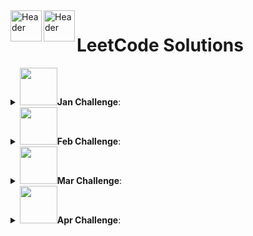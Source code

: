 <a href="https://github.com/ThisIsSakshi/Leetcode-Solutions-2023#gh-light-mode-only">
  <img align="left"  src="https://leetcode.com/_next/static/images/logo-ff2b712834cf26bf50a5de58ee27bcef.png" alt="Header" width="50" />
</a>
<a href="https://github.com/ThisIsSakshi/Leetcode-Solutions-2023#gh-dark-mode-only">
  <img align="left"  src="https://leetcode.com/_next/static/images/logo-dark-c96c407d175e36c81e236fcfdd682a0b.png" alt="Header" width="50" />
</a>
<h1>LeetCode Solutions</h1>

<details close> 
	<summary><img src = "https://leetcode.com/static/images/badges/2023/gif/2023-01.gif" width="60"/><b>Jan Challenge</b>:</summary>

<img src = "https://leetcode.com/static/images/badges/2023/gif/2023-01.gif" width="15"/> [1: 520. Detect Capital.py](https://github.com/ThisIsSakshi/Leetcode-Solutions/blob/main/Jan%20Challenge/1%3A%20520.%20Detect%20Capital.py) 


<img src = "https://leetcode.com/static/images/badges/2023/gif/2023-01.gif" width="15"/> [2: 290. Word Pattern.py](https://github.com/ThisIsSakshi/Leetcode-Solutions/blob/main/Jan%20Challenge/2%3A%20290.%20Word%20Pattern.py) 


<img src = "https://leetcode.com/static/images/badges/2023/gif/2023-01.gif" width="15"/> [3: 944. Delete Columns to Make Sorted.py](https://github.com/ThisIsSakshi/Leetcode-Solutions/blob/main/Jan%20Challenge/3%3A%20944.%20Delete%20Columns%20to%20Make%20Sorted.py) 


<img src = "https://leetcode.com/static/images/badges/2023/gif/2023-01.gif" width="15"/> [4: 2244. Minimum Rounds to Complete All Tasks.py](https://github.com/ThisIsSakshi/Leetcode-Solutions/blob/main/Jan%20Challenge/4%3A%202244.%20Minimum%20Rounds%20to%20Complete%20All%20Tasks.py) 


<img src = "https://leetcode.com/static/images/badges/2023/gif/2023-01.gif" width="15"/> [5: 452. Minimum Number of Arrows to Burst Balloons.py](https://github.com/ThisIsSakshi/Leetcode-Solutions/blob/main/Jan%20Challenge/5%3A%20452.%20Minimum%20Number%20of%20Arrows%20to%20Burst%20Balloons.py) 


<img src = "https://leetcode.com/static/images/badges/2023/gif/2023-01.gif" width="15"/> [6: 1833. Maximum Ice Cream Bars.py](https://github.com/ThisIsSakshi/Leetcode-Solutions/blob/main/Jan%20Challenge/6%3A%201833.%20Maximum%20Ice%20Cream%20Bars.py) 


<img src = "https://leetcode.com/static/images/badges/2023/gif/2023-01.gif" width="15"/> [7: 134. Gas Station.py](https://github.com/ThisIsSakshi/Leetcode-Solutions/blob/main/Jan%20Challenge/7%3A%20134.%20Gas%20Station.py) 


<img src = "https://leetcode.com/static/images/badges/2023/gif/2023-01.gif" width="15"/> [8: 149. Max Points on a Line.py](https://github.com/ThisIsSakshi/Leetcode-Solutions/blob/main/Jan%20Challenge/8%3A%20149.%20Max%20Points%20on%20a%20Line.py) 


<img src = "https://leetcode.com/static/images/badges/2023/gif/2023-01.gif" width="15"/> [9: 144. Binary Tree Preorder Traversal.py](https://github.com/ThisIsSakshi/Leetcode-Solutions/blob/main/Jan%20Challenge/9%3A%20144.%20Binary%20Tree%20Preorder%20Traversal.py) 


<img src = "https://leetcode.com/static/images/badges/2023/gif/2023-01.gif" width="15"/> [10: 100. Same Tree.py](https://github.com/ThisIsSakshi/Leetcode-Solutions/blob/main/Jan%20Challenge/10%3A%20100.%20Same%20Tree.py) 


<img src = "https://leetcode.com/static/images/badges/2023/gif/2023-01.gif" width="15"/> [11: 1443. Minimum Time to Collect All Apples in a Tree.py](https://github.com/ThisIsSakshi/Leetcode-Solutions/blob/main/Jan%20Challenge/11%3A%201443.%20Minimum%20Time%20to%20Collect%20All%20Apples%20in%20a%20Tree.py) 


<img src = "https://leetcode.com/static/images/badges/2023/gif/2023-01.gif" width="15"/> [12: 1519. Number of Nodes in the Sub-Tree With the Same Label.py](https://github.com/ThisIsSakshi/Leetcode-Solutions/blob/main/Jan%20Challenge/12%3A%201519.%20Number%20of%20Nodes%20in%20the%20Sub-Tree%20With%20the%20Same%20Label.py) 


<img src = "https://leetcode.com/static/images/badges/2023/gif/2023-01.gif" width="15"/> [13: 2246. Longest Path With Different Adjacent Characters.py](https://github.com/ThisIsSakshi/Leetcode-Solutions/blob/main/Jan%20Challenge/13%3A%202246.%20Longest%20Path%20With%20Different%20Adjacent%20Characters.py) 


<img src = "https://leetcode.com/static/images/badges/2023/gif/2023-01.gif" width="15"/> [14: 1061. Lexicographically Smallest Equivalent String.py](https://github.com/ThisIsSakshi/Leetcode-Solutions/blob/main/Jan%20Challenge/14%3A%201061.%20Lexicographically%20Smallest%20Equivalent%20String.py) 


<img src = "https://leetcode.com/static/images/badges/2023/gif/2023-01.gif" width="15"/> [15: 2421. Number of Good Paths.py](https://github.com/ThisIsSakshi/Leetcode-Solutions/blob/main/Jan%20Challenge/15%3A%202421.%20Number%20of%20Good%20Paths.py) 


<img src = "https://leetcode.com/static/images/badges/2023/gif/2023-01.gif" width="15"/> [16: 57. Insert Interval.py](https://github.com/ThisIsSakshi/Leetcode-Solutions/blob/main/Jan%20Challenge/16%3A%2057.%20Insert%20Interval.py) 


<img src = "https://leetcode.com/static/images/badges/2023/gif/2023-01.gif" width="15"/> [17: 926. Flip String to Monotone Increasing.py](https://github.com/ThisIsSakshi/Leetcode-Solutions/blob/main/Jan%20Challenge/17%3A%20926.%20Flip%20String%20to%20Monotone%20Increasing.py) 


<img src = "https://leetcode.com/static/images/badges/2023/gif/2023-01.gif" width="15"/> [18: 918. Maximum Sum Circular Subarray.py](https://github.com/ThisIsSakshi/Leetcode-Solutions/blob/main/Jan%20Challenge/18%3A%20918.%20Maximum%20Sum%20Circular%20Subarray.py) 


<img src = "https://leetcode.com/static/images/badges/2023/gif/2023-01.gif" width="15"/> [19: 491. Non-decreasing Subsequences.py](https://github.com/ThisIsSakshi/Leetcode-Solutions/blob/main/Jan%20Challenge/19%3A%20491.%20Non-decreasing%20Subsequences.py) 


<img src = "https://leetcode.com/static/images/badges/2023/gif/2023-01.gif" width="15"/> [20: 974. Subarray Sums Divisible by K.py](https://github.com/ThisIsSakshi/Leetcode-Solutions/blob/main/Jan%20Challenge/20%3A%20974.%20Subarray%20Sums%20Divisible%20by%20K.py) 


<img src = "https://leetcode.com/static/images/badges/2023/gif/2023-01.gif" width="15"/> [21: 93. Restore IP Addresses.py](https://github.com/ThisIsSakshi/Leetcode-Solutions/blob/main/Jan%20Challenge/21%3A%2093.%20Restore%20IP%20Addresses.py) 


<img src = "https://leetcode.com/static/images/badges/2023/gif/2023-01.gif" width="15"/> [22: 131. Palindrome Partitioning.py](https://github.com/ThisIsSakshi/Leetcode-Solutions/blob/main/Jan%20Challenge/22%3A%20131.%20Palindrome%20Partitioning.py) 


<img src = "https://leetcode.com/static/images/badges/2023/gif/2023-01.gif" width="15"/> [23: 997. Find the Town Judge.py](https://github.com/ThisIsSakshi/Leetcode-Solutions/blob/main/Jan%20Challenge/23%3A%20997.%20Find%20the%20Town%20Judge.py) 


<img src = "https://leetcode.com/static/images/badges/2023/gif/2023-01.gif" width="15"/> [24: 909. Snakes and Ladders.py](https://github.com/ThisIsSakshi/Leetcode-Solutions/blob/main/Jan%20Challenge/24%3A%20909.%20Snakes%20and%20Ladders.py) 


<img src = "https://leetcode.com/static/images/badges/2023/gif/2023-01.gif" width="15"/> [25: 2359. Find Closest Node to Given Two Nodes.py](https://github.com/ThisIsSakshi/Leetcode-Solutions/blob/main/Jan%20Challenge/25%3A%202359.%20Find%20Closest%20Node%20to%20Given%20Two%20Nodes.py) 


<img src = "https://leetcode.com/static/images/badges/2023/gif/2023-01.gif" width="15"/> [26: 787. Cheapest Flights Within K Stops.py](https://github.com/ThisIsSakshi/Leetcode-Solutions/blob/main/Jan%20Challenge/26%3A%20787.%20Cheapest%20Flights%20Within%20K%20Stops.py) 


<img src = "https://leetcode.com/static/images/badges/2023/gif/2023-01.gif" width="15"/> [27: 472. Concatenated Words.py](https://github.com/ThisIsSakshi/Leetcode-Solutions/blob/main/Jan%20Challenge/27%3A%20472.%20Concatenated%20Words.py) 


<img src = "https://leetcode.com/static/images/badges/2023/gif/2023-01.gif" width="15"/> [28: 352. Data Stream as Disjoint Intervals.py](https://github.com/ThisIsSakshi/Leetcode-Solutions/blob/main/Jan%20Challenge/28%3A%20352.%20Data%20Stream%20as%20Disjoint%20Intervals.py) 


<img src = "https://leetcode.com/static/images/badges/2023/gif/2023-01.gif" width="15"/> [29: 460. LFU Cache.py](https://github.com/ThisIsSakshi/Leetcode-Solutions/blob/main/Jan%20Challenge/29%3A%20460.%20LFU%20Cache.py) 


<img src = "https://leetcode.com/static/images/badges/2023/gif/2023-01.gif" width="15"/> [30: 1137. N-th Tribonacci Number.py](https://github.com/ThisIsSakshi/Leetcode-Solutions/blob/main/Jan%20Challenge/30%3A%201137.%20N-th%20Tribonacci%20Number.py) 


<img src = "https://leetcode.com/static/images/badges/2023/gif/2023-01.gif" width="15"/> [31: 1626. Best Team With No Conflicts.py](https://github.com/ThisIsSakshi/Leetcode-Solutions/blob/main/Jan%20Challenge/31%3A%201626.%20Best%20Team%20With%20No%20Conflicts.py) 

</details>

<details close> 
	<summary><img src = "https://leetcode.com/static/images/badges/2023/gif/2023-02.gif" width="60"/><b>Feb Challenge</b>:</summary>

<img src = "https://leetcode.com/static/images/badges/2023/gif/2023-02.gif" width="15"/> [1: 1071. Greatest Common Divisor of Strings.py](https://github.com/ThisIsSakshi/Leetcode-Solutions/blob/main/Feb%20Challenge/1%3A%201071.%20Greatest%20Common%20Divisor%20of%20Strings.py) 


<img src = "https://leetcode.com/static/images/badges/2023/gif/2023-02.gif" width="15"/> [2: 953. Verifying an Alien Dictionary.py](https://github.com/ThisIsSakshi/Leetcode-Solutions/blob/main/Feb%20Challenge/2%3A%20953.%20Verifying%20an%20Alien%20Dictionary.py) 


<img src = "https://leetcode.com/static/images/badges/2023/gif/2023-02.gif" width="15"/> [3: 6. Zigzag Conversion.py](https://github.com/ThisIsSakshi/Leetcode-Solutions/blob/main/Feb%20Challenge/3%3A%206.%20Zigzag%20Conversion.py) 


<img src = "https://leetcode.com/static/images/badges/2023/gif/2023-02.gif" width="15"/> [4: 438. Find All Anagrams in a String.py](https://github.com/ThisIsSakshi/Leetcode-Solutions/blob/main/Feb%20Challenge/4%3A%20438.%20Find%20All%20Anagrams%20in%20a%20String.py) 


<img src = "https://leetcode.com/static/images/badges/2023/gif/2023-02.gif" width="15"/> [5: 1470. Shuffle the Array.py](https://github.com/ThisIsSakshi/Leetcode-Solutions/blob/main/Feb%20Challenge/5%3A%201470.%20Shuffle%20the%20Array.py) 


<img src = "https://leetcode.com/static/images/badges/2023/gif/2023-02.gif" width="15"/> [6: 567. Permutation in String.py](https://github.com/ThisIsSakshi/Leetcode-Solutions/blob/main/Feb%20Challenge/6%3A%20567.%20Permutation%20in%20String.py) 


<img src = "https://leetcode.com/static/images/badges/2023/gif/2023-02.gif" width="15"/> [7: 904. Fruit Into Baskets.py](https://github.com/ThisIsSakshi/Leetcode-Solutions/blob/main/Feb%20Challenge/7%3A%20904.%20Fruit%20Into%20Baskets.py) 


<img src = "https://leetcode.com/static/images/badges/2023/gif/2023-02.gif" width="15"/> [8: 45. Jump Game II.py](https://github.com/ThisIsSakshi/Leetcode-Solutions/blob/main/Feb%20Challenge/8%3A%2045.%20Jump%20Game%20II.py) 


<img src = "https://leetcode.com/static/images/badges/2023/gif/2023-02.gif" width="15"/> [9: 2306. Naming a Company.py](https://github.com/ThisIsSakshi/Leetcode-Solutions/blob/main/Feb%20Challenge/9%3A%202306.%20Naming%20a%20Company.py) 


<img src = "https://leetcode.com/static/images/badges/2023/gif/2023-02.gif" width="15"/> [10: 1162. As Far from Land as Possible.py](https://github.com/ThisIsSakshi/Leetcode-Solutions/blob/main/Feb%20Challenge/10%3A%201162.%20As%20Far%20from%20Land%20as%20Possible.py) 


<img src = "https://leetcode.com/static/images/badges/2023/gif/2023-02.gif" width="15"/> [11: 1129. Shortest Path with Alternating Colors.py](https://github.com/ThisIsSakshi/Leetcode-Solutions/blob/main/Feb%20Challenge/11%3A%201129.%20Shortest%20Path%20with%20Alternating%20Colors.py) 


<img src = "https://leetcode.com/static/images/badges/2023/gif/2023-02.gif" width="15"/> [12: 2477. Minimum Fuel Cost to Report to the Capital.py](https://github.com/ThisIsSakshi/Leetcode-Solutions/blob/main/Feb%20Challenge/12%3A%202477.%20Minimum%20Fuel%20Cost%20to%20Report%20to%20the%20Capital.py) 


<img src = "https://leetcode.com/static/images/badges/2023/gif/2023-02.gif" width="15"/> [13: 1523. Count Odd Numbers in an Interval Range.py](https://github.com/ThisIsSakshi/Leetcode-Solutions/blob/main/Feb%20Challenge/13%3A%201523.%20Count%20Odd%20Numbers%20in%20an%20Interval%20Range.py) 


<img src = "https://leetcode.com/static/images/badges/2023/gif/2023-02.gif" width="15"/> [14: 67. Add Binary.py](https://github.com/ThisIsSakshi/Leetcode-Solutions/blob/main/Feb%20Challenge/14%3A%2067.%20Add%20Binary.py) 


<img src = "https://leetcode.com/static/images/badges/2023/gif/2023-02.gif" width="15"/> [15: 989. Add to Array-Form of Integer.py](https://github.com/ThisIsSakshi/Leetcode-Solutions/blob/main/Feb%20Challenge/15%3A%20989.%20Add%20to%20Array-Form%20of%20Integer.py) 


<img src = "https://leetcode.com/static/images/badges/2023/gif/2023-02.gif" width="15"/> [16: 104. Maximum Depth of Binary Tree.py](https://github.com/ThisIsSakshi/Leetcode-Solutions/blob/main/Feb%20Challenge/16%3A%20104.%20Maximum%20Depth%20of%20Binary%20Tree.py) 


<img src = "https://leetcode.com/static/images/badges/2023/gif/2023-02.gif" width="15"/> [17: 783. Minimum Distance Between BST Nodes.py](https://github.com/ThisIsSakshi/Leetcode-Solutions/blob/main/Feb%20Challenge/17%3A%20783.%20Minimum%20Distance%20Between%20BST%20Nodes.py) 


<img src = "https://leetcode.com/static/images/badges/2023/gif/2023-02.gif" width="15"/> [18: 226. Invert Binary Tree.py](https://github.com/ThisIsSakshi/Leetcode-Solutions/blob/main/Feb%20Challenge/18%3A%20226.%20Invert%20Binary%20Tree.py) 


<img src = "https://leetcode.com/static/images/badges/2023/gif/2023-02.gif" width="15"/> [19: 103. Binary Tree Zigzag Level Order Traversal.py](https://github.com/ThisIsSakshi/Leetcode-Solutions/blob/main/Feb%20Challenge/19%3A%20103.%20Binary%20Tree%20Zigzag%20Level%20Order%20Traversal.py) 


<img src = "https://leetcode.com/static/images/badges/2023/gif/2023-02.gif" width="15"/> [20: 35. Search Insert Position.py](https://github.com/ThisIsSakshi/Leetcode-Solutions/blob/main/Feb%20Challenge/20%3A%2035.%20Search%20Insert%20Position.py) 


<img src = "https://leetcode.com/static/images/badges/2023/gif/2023-02.gif" width="15"/> [21: 540. Single Element in a Sorted Array.py](https://github.com/ThisIsSakshi/Leetcode-Solutions/blob/main/Feb%20Challenge/21%3A%20540.%20Single%20Element%20in%20a%20Sorted%20Array.py) 


<img src = "https://leetcode.com/static/images/badges/2023/gif/2023-02.gif" width="15"/> [22: 1011. Capacity To Ship Packages Within D Days.py](https://github.com/ThisIsSakshi/Leetcode-Solutions/blob/main/Feb%20Challenge/22%3A%201011.%20Capacity%20To%20Ship%20Packages%20Within%20D%20Days.py) 


<img src = "https://leetcode.com/static/images/badges/2023/gif/2023-02.gif" width="15"/> [23: 502. IPO.py](https://github.com/ThisIsSakshi/Leetcode-Solutions/blob/main/Feb%20Challenge/23%3A%20502.%20IPO.py) 


<img src = "https://leetcode.com/static/images/badges/2023/gif/2023-02.gif" width="15"/> [24: 1675. Minimize Deviation in Array.py](https://github.com/ThisIsSakshi/Leetcode-Solutions/blob/main/Feb%20Challenge/24%3A%201675.%20Minimize%20Deviation%20in%20Array.py) 


<img src = "https://leetcode.com/static/images/badges/2023/gif/2023-02.gif" width="15"/> [25: 121. Best Time to Buy and Sell Stock.py](https://github.com/ThisIsSakshi/Leetcode-Solutions/blob/main/Feb%20Challenge/25%3A%20121.%20Best%20Time%20to%20Buy%20and%20Sell%20Stock.py) 


<img src = "https://leetcode.com/static/images/badges/2023/gif/2023-02.gif" width="15"/> [26: 72. Edit Distance.py](https://github.com/ThisIsSakshi/Leetcode-Solutions/blob/main/Feb%20Challenge/26%3A%2072.%20Edit%20Distance.py) 


<img src = "https://leetcode.com/static/images/badges/2023/gif/2023-02.gif" width="15"/> [27: 427. Construct Quad Tree.py](https://github.com/ThisIsSakshi/Leetcode-Solutions/blob/main/Feb%20Challenge/27%3A%20427.%20Construct%20Quad%20Tree.py) 


<img src = "https://leetcode.com/static/images/badges/2023/gif/2023-02.gif" width="15"/> [28: 652. Find Duplicate Subtrees.py](https://github.com/ThisIsSakshi/Leetcode-Solutions/blob/main/Feb%20Challenge/28%3A%20652.%20Find%20Duplicate%20Subtrees.py) 

</details>

<details close> 
	<summary><img src = "https://leetcode.com/static/images/badges/2023/gif/2023-03.gif" width="60"/><b>Mar Challenge</b>:</summary>

<img src = "https://leetcode.com/static/images/badges/2023/gif/2023-03.gif" width="15"/> [1: 912. Sort an Array.py](https://github.com/ThisIsSakshi/Leetcode-Solutions/blob/main/Mar%20Challenge/1%3A%20912.%20Sort%20an%20Array.py) 


<img src = "https://leetcode.com/static/images/badges/2023/gif/2023-03.gif" width="15"/> [2: 443. String Compression.py](https://github.com/ThisIsSakshi/Leetcode-Solutions/blob/main/Mar%20Challenge/2%3A%20443.%20String%20Compression.py) 


<img src = "https://leetcode.com/static/images/badges/2023/gif/2023-03.gif" width="15"/> [3: 28. Find the Index of the First Occurrence in a String.py](https://github.com/ThisIsSakshi/Leetcode-Solutions/blob/main/Mar%20Challenge/3%3A%2028.%20Find%20the%20Index%20of%20the%20First%20Occurrence%20in%20a%20String.py) 


<img src = "https://leetcode.com/static/images/badges/2023/gif/2023-03.gif" width="15"/> [4: 2444. Count Subarrays With Fixed Bounds.py](https://github.com/ThisIsSakshi/Leetcode-Solutions/blob/main/Mar%20Challenge/4%3A%202444.%20Count%20Subarrays%20With%20Fixed%20Bounds.py) 


<img src = "https://leetcode.com/static/images/badges/2023/gif/2023-03.gif" width="15"/> [5: 1345. Jump Game IV.py](https://github.com/ThisIsSakshi/Leetcode-Solutions/blob/main/Mar%20Challenge/5%3A%201345.%20Jump%20Game%20IV.py) 


<img src = "https://leetcode.com/static/images/badges/2023/gif/2023-03.gif" width="15"/> [6: 1539. Kth Missing Positive Number.py](https://github.com/ThisIsSakshi/Leetcode-Solutions/blob/main/Mar%20Challenge/6%3A%201539.%20Kth%20Missing%20Positive%20Number.py) 


<img src = "https://leetcode.com/static/images/badges/2023/gif/2023-03.gif" width="15"/> [7: 2187. Minimum Time to Complete Trips.py](https://github.com/ThisIsSakshi/Leetcode-Solutions/blob/main/Mar%20Challenge/7%3A%202187.%20Minimum%20Time%20to%20Complete%20Trips.py) 


<img src = "https://leetcode.com/static/images/badges/2023/gif/2023-03.gif" width="15"/> [8: 875. Koko Eating Bananas.py](https://github.com/ThisIsSakshi/Leetcode-Solutions/blob/main/Mar%20Challenge/8%3A%20875.%20Koko%20Eating%20Bananas.py) 


<img src = "https://leetcode.com/static/images/badges/2023/gif/2023-03.gif" width="15"/> [9: 142. Linked List Cycle II.py](https://github.com/ThisIsSakshi/Leetcode-Solutions/blob/main/Mar%20Challenge/9%3A%20142.%20Linked%20List%20Cycle%20II.py) 


<img src = "https://leetcode.com/static/images/badges/2023/gif/2023-03.gif" width="15"/> [10: 382. Linked List Random Node.py](https://github.com/ThisIsSakshi/Leetcode-Solutions/blob/main/Mar%20Challenge/10%3A%20382.%20Linked%20List%20Random%20Node.py) 


<img src = "https://leetcode.com/static/images/badges/2023/gif/2023-03.gif" width="15"/> [11: 109. Convert Sorted List to Binary Search Tree.py](https://github.com/ThisIsSakshi/Leetcode-Solutions/blob/main/Mar%20Challenge/11%3A%20109.%20Convert%20Sorted%20List%20to%20Binary%20Search%20Tree.py) 


<img src = "https://leetcode.com/static/images/badges/2023/gif/2023-03.gif" width="15"/> [12: 23. Merge k Sorted Lists.py](https://github.com/ThisIsSakshi/Leetcode-Solutions/blob/main/Mar%20Challenge/12%3A%2023.%20Merge%20k%20Sorted%20Lists.py) 


<img src = "https://leetcode.com/static/images/badges/2023/gif/2023-03.gif" width="15"/> [13: 101. Symmetric Tree.py](https://github.com/ThisIsSakshi/Leetcode-Solutions/blob/main/Mar%20Challenge/13%3A%20101.%20Symmetric%20Tree.py) 


<img src = "https://leetcode.com/static/images/badges/2023/gif/2023-03.gif" width="15"/> [14: 129. Sum Root to Leaf Numbers.py](https://github.com/ThisIsSakshi/Leetcode-Solutions/blob/main/Mar%20Challenge/14%3A%20129.%20Sum%20Root%20to%20Leaf%20Numbers.py) 


<img src = "https://leetcode.com/static/images/badges/2023/gif/2023-03.gif" width="15"/> [15: 958. Check Completeness of a Binary Tree.py](https://github.com/ThisIsSakshi/Leetcode-Solutions/blob/main/Mar%20Challenge/15%3A%20958.%20Check%20Completeness%20of%20a%20Binary%20Tree.py) 


<img src = "https://leetcode.com/static/images/badges/2023/gif/2023-03.gif" width="15"/> [16: 106. Construct Binary Tree from Inorder and Postorder Traversal.py](https://github.com/ThisIsSakshi/Leetcode-Solutions/blob/main/Mar%20Challenge/16%3A%20106.%20Construct%20Binary%20Tree%20from%20Inorder%20and%20Postorder%20Traversal.py) 


<img src = "https://leetcode.com/static/images/badges/2023/gif/2023-03.gif" width="15"/> [17: 208. Implement Trie (Prefix Tree).py](https://github.com/ThisIsSakshi/Leetcode-Solutions/blob/main/Mar%20Challenge/17%3A%20208.%20Implement%20Trie%20%28Prefix%20Tree%29.py) 


<img src = "https://leetcode.com/static/images/badges/2023/gif/2023-03.gif" width="15"/> [18: 1472. Design Browser History.py](https://github.com/ThisIsSakshi/Leetcode-Solutions/blob/main/Mar%20Challenge/18%3A%201472.%20Design%20Browser%20History.py) 


<img src = "https://leetcode.com/static/images/badges/2023/gif/2023-03.gif" width="15"/> [19: 211. Design Add and Search Words Data Structure.py](https://github.com/ThisIsSakshi/Leetcode-Solutions/blob/main/Mar%20Challenge/19%3A%20211.%20Design%20Add%20and%20Search%20Words%20Data%20Structure.py) 


<img src = "https://leetcode.com/static/images/badges/2023/gif/2023-03.gif" width="15"/> [20: 605. Can Place Flowers.py](https://github.com/ThisIsSakshi/Leetcode-Solutions/blob/main/Mar%20Challenge/20%3A%20605.%20Can%20Place%20Flowers.py) 


<img src = "https://leetcode.com/static/images/badges/2023/gif/2023-03.gif" width="15"/> [21: 2348. Number of Zero-Filled Subarrays.py](https://github.com/ThisIsSakshi/Leetcode-Solutions/blob/main/Mar%20Challenge/21%3A%202348.%20Number%20of%20Zero-Filled%20Subarrays.py) 


<img src = "https://leetcode.com/static/images/badges/2023/gif/2023-03.gif" width="15"/> [22: 2492. Minimum Score of a Path Between Two Cities.py](https://github.com/ThisIsSakshi/Leetcode-Solutions/blob/main/Mar%20Challenge/22%3A%202492.%20Minimum%20Score%20of%20a%20Path%20Between%20Two%20Cities.py) 


<img src = "https://leetcode.com/static/images/badges/2023/gif/2023-03.gif" width="15"/> [23: 1319. Number of Operations to Make Network Connected.py](https://github.com/ThisIsSakshi/Leetcode-Solutions/blob/main/Mar%20Challenge/23%3A%201319.%20Number%20of%20Operations%20to%20Make%20Network%20Connected.py) 


<img src = "https://leetcode.com/static/images/badges/2023/gif/2023-03.gif" width="15"/> [24: 1466. Reorder Routes to Make All Paths Lead to the City Zero.py](https://github.com/ThisIsSakshi/Leetcode-Solutions/blob/main/Mar%20Challenge/24%3A%201466.%20Reorder%20Routes%20to%20Make%20All%20Paths%20Lead%20to%20the%20City%20Zero.py) 


<img src = "https://leetcode.com/static/images/badges/2023/gif/2023-03.gif" width="15"/> [25: 2316. Count Unreachable Pairs of Nodes in an Undirected Graph.py](https://github.com/ThisIsSakshi/Leetcode-Solutions/blob/main/Mar%20Challenge/25%3A%202316.%20Count%20Unreachable%20Pairs%20of%20Nodes%20in%20an%20Undirected%20Graph.py) 


<img src = "https://leetcode.com/static/images/badges/2023/gif/2023-03.gif" width="15"/> [26: 2360. Longest Cycle in a Graph.py](https://github.com/ThisIsSakshi/Leetcode-Solutions/blob/main/Mar%20Challenge/26%3A%202360.%20Longest%20Cycle%20in%20a%20Graph.py) 


<img src = "https://leetcode.com/static/images/badges/2023/gif/2023-03.gif" width="15"/> [27: 64. Minimum Path Sum.py](https://github.com/ThisIsSakshi/Leetcode-Solutions/blob/main/Mar%20Challenge/27%3A%2064.%20Minimum%20Path%20Sum.py) 


<img src = "https://leetcode.com/static/images/badges/2023/gif/2023-03.gif" width="15"/> [28: 983. Minimum Cost For Tickets.py](https://github.com/ThisIsSakshi/Leetcode-Solutions/blob/main/Mar%20Challenge/28%3A%20983.%20Minimum%20Cost%20For%20Tickets.py) 


<img src = "https://leetcode.com/static/images/badges/2023/gif/2023-03.gif" width="15"/> [29: 1402. Reducing Dishes.py](https://github.com/ThisIsSakshi/Leetcode-Solutions/blob/main/Mar%20Challenge/29%3A%201402.%20Reducing%20Dishes.py) 


<img src = "https://leetcode.com/static/images/badges/2023/gif/2023-03.gif" width="15"/> [30: 87. Scramble String.py](https://github.com/ThisIsSakshi/Leetcode-Solutions/blob/main/Mar%20Challenge/30%3A%2087.%20Scramble%20String.py) 


<img src = "https://leetcode.com/static/images/badges/2023/gif/2023-03.gif" width="15"/> [31: 1444. Number of Ways of Cutting a Pizza.py](https://github.com/ThisIsSakshi/Leetcode-Solutions/blob/main/Mar%20Challenge/31%3A%201444.%20Number%20of%20Ways%20of%20Cutting%20a%20Pizza.py) 

</details>

<details close> 
	<summary><img src = "https://leetcode.com/static/images/badges/2023/gif/2023-04.gif" width="60"/><b>Apr Challenge</b>:</summary>

<img src = "https://leetcode.com/static/images/badges/2023/gif/2023-04.gif" width="15"/> [1: 704. Binary Search.py](https://github.com/ThisIsSakshi/Leetcode-Solutions/blob/main/Apr%20Challenge/1%3A%20704.%20Binary%20Search.py) 


<img src = "https://leetcode.com/static/images/badges/2023/gif/2023-04.gif" width="15"/> [2: 2300. Successful Pairs of Spells and Potions.py](https://github.com/ThisIsSakshi/Leetcode-Solutions/blob/main/Apr%20Challenge/2%3A%202300.%20Successful%20Pairs%20of%20Spells%20and%20Potions.py) 


<img src = "https://leetcode.com/static/images/badges/2023/gif/2023-04.gif" width="15"/> [3: 881. Boats to Save People.py](https://github.com/ThisIsSakshi/Leetcode-Solutions/blob/main/Apr%20Challenge/3%3A%20881.%20Boats%20to%20Save%20People.py) 


<img src = "https://leetcode.com/static/images/badges/2023/gif/2023-04.gif" width="15"/> [4: 2405. Optimal Partition of String.py](https://github.com/ThisIsSakshi/Leetcode-Solutions/blob/main/Apr%20Challenge/4%3A%202405.%20Optimal%20Partition%20of%20String.py) 


<img src = "https://leetcode.com/static/images/badges/2023/gif/2023-04.gif" width="15"/> [5: 2439. Minimize Maximum of Array.py](https://github.com/ThisIsSakshi/Leetcode-Solutions/blob/main/Apr%20Challenge/5%3A%202439.%20Minimize%20Maximum%20of%20Array.py) 


<img src = "https://leetcode.com/static/images/badges/2023/gif/2023-04.gif" width="15"/> [6: 1254. Number of Closed Islands.py](https://github.com/ThisIsSakshi/Leetcode-Solutions/blob/main/Apr%20Challenge/6%3A%201254.%20Number%20of%20Closed%20Islands.py) 


<img src = "https://leetcode.com/static/images/badges/2023/gif/2023-04.gif" width="15"/> [7: 1020. Number of Enclaves.py](https://github.com/ThisIsSakshi/Leetcode-Solutions/blob/main/Apr%20Challenge/7%3A%201020.%20Number%20of%20Enclaves.py) 


<img src = "https://leetcode.com/static/images/badges/2023/gif/2023-04.gif" width="15"/> [8: 133. Clone Graph.py](https://github.com/ThisIsSakshi/Leetcode-Solutions/blob/main/Apr%20Challenge/8%3A%20133.%20Clone%20Graph.py) 


<img src = "https://leetcode.com/static/images/badges/2023/gif/2023-04.gif" width="15"/> [9: 1857. Largest Color Value in a Directed Graph.py](https://github.com/ThisIsSakshi/Leetcode-Solutions/blob/main/Apr%20Challenge/9%3A%201857.%20Largest%20Color%20Value%20in%20a%20Directed%20Graph.py) 


<img src = "https://leetcode.com/static/images/badges/2023/gif/2023-04.gif" width="15"/> [10: 20. Valid Parentheses.py](https://github.com/ThisIsSakshi/Leetcode-Solutions/blob/main/Apr%20Challenge/10%3A%2020.%20Valid%20Parentheses.py) 


<img src = "https://leetcode.com/static/images/badges/2023/gif/2023-04.gif" width="15"/> [11: 2390. Removing Stars From a String.py](https://github.com/ThisIsSakshi/Leetcode-Solutions/blob/main/Apr%20Challenge/11%3A%202390.%20Removing%20Stars%20From%20a%20String.py) 


<img src = "https://leetcode.com/static/images/badges/2023/gif/2023-04.gif" width="15"/> [12: 71. Simplify Path.py](https://github.com/ThisIsSakshi/Leetcode-Solutions/blob/main/Apr%20Challenge/12%3A%2071.%20Simplify%20Path.py) 


<img src = "https://leetcode.com/static/images/badges/2023/gif/2023-04.gif" width="15"/> [13: 946. Validate Stack Sequences.py](https://github.com/ThisIsSakshi/Leetcode-Solutions/blob/main/Apr%20Challenge/13%3A%20946.%20Validate%20Stack%20Sequences.py) 


<img src = "https://leetcode.com/static/images/badges/2023/gif/2023-04.gif" width="15"/> [14: 516. Longest Palindromic Subsequence.py](https://github.com/ThisIsSakshi/Leetcode-Solutions/blob/main/Apr%20Challenge/14%3A%20516.%20Longest%20Palindromic%20Subsequence.py) 


<img src = "https://leetcode.com/static/images/badges/2023/gif/2023-04.gif" width="15"/> [15: 2218. Maximum Value of K Coins From Piles.py](https://github.com/ThisIsSakshi/Leetcode-Solutions/blob/main/Apr%20Challenge/15%3A%202218.%20Maximum%20Value%20of%20K%20Coins%20From%20Piles.py) 


<img src = "https://leetcode.com/static/images/badges/2023/gif/2023-04.gif" width="15"/> [16: 1639. Number of Ways to Form a Target String Given a Dictionary.py](https://github.com/ThisIsSakshi/Leetcode-Solutions/blob/main/Apr%20Challenge/16%3A%201639.%20Number%20of%20Ways%20to%20Form%20a%20Target%20String%20Given%20a%20Dictionary.py) 


<img src = "https://leetcode.com/static/images/badges/2023/gif/2023-04.gif" width="15"/> [17: 1431. Kids With the Greatest Number of Candies.py](https://github.com/ThisIsSakshi/Leetcode-Solutions/blob/main/Apr%20Challenge/17%3A%201431.%20Kids%20With%20the%20Greatest%20Number%20of%20Candies.py) 


<img src = "https://leetcode.com/static/images/badges/2023/gif/2023-04.gif" width="15"/> [18: 1768. Merge Strings Alternately.py](https://github.com/ThisIsSakshi/Leetcode-Solutions/blob/main/Apr%20Challenge/18%3A%201768.%20Merge%20Strings%20Alternately.py) 


<img src = "https://leetcode.com/static/images/badges/2023/gif/2023-04.gif" width="15"/> [19: 1372. Longest ZigZag Path in a Binary Tree.py](https://github.com/ThisIsSakshi/Leetcode-Solutions/blob/main/Apr%20Challenge/19%3A%201372.%20Longest%20ZigZag%20Path%20in%20a%20Binary%20Tree.py) 


<img src = "https://leetcode.com/static/images/badges/2023/gif/2023-04.gif" width="15"/> [20: 662. Maximum Width of Binary Tree.py](https://github.com/ThisIsSakshi/Leetcode-Solutions/blob/main/Apr%20Challenge/20%3A%20662.%20Maximum%20Width%20of%20Binary%20Tree.py) 


<img src = "https://leetcode.com/static/images/badges/2023/gif/2023-04.gif" width="15"/> [21: 879. Profitable Schemes.py](https://github.com/ThisIsSakshi/Leetcode-Solutions/blob/main/Apr%20Challenge/21%3A%20879.%20Profitable%20Schemes.py) 


<img src = "https://leetcode.com/static/images/badges/2023/gif/2023-04.gif" width="15"/> [22: 1312. Minimum Insertion Steps to Make a String Palindrome.py](https://github.com/ThisIsSakshi/Leetcode-Solutions/blob/main/Apr%20Challenge/22%3A%201312.%20Minimum%20Insertion%20Steps%20to%20Make%20a%20String%20Palindrome.py) 


<img src = "https://leetcode.com/static/images/badges/2023/gif/2023-04.gif" width="15"/> [23: 1416. Restore The Array.py](https://github.com/ThisIsSakshi/Leetcode-Solutions/blob/main/Apr%20Challenge/23%3A%201416.%20Restore%20The%20Array.py) 


<img src = "https://leetcode.com/static/images/badges/2023/gif/2023-04.gif" width="15"/> [24: 1046. Last Stone Weight.py](https://github.com/ThisIsSakshi/Leetcode-Solutions/blob/main/Apr%20Challenge/24%3A%201046.%20Last%20Stone%20Weight.py) 


<img src = "https://leetcode.com/static/images/badges/2023/gif/2023-04.gif" width="15"/> [25: 2336. Smallest Number in Infinite Set.py](https://github.com/ThisIsSakshi/Leetcode-Solutions/blob/main/Apr%20Challenge/25%3A%202336.%20Smallest%20Number%20in%20Infinite%20Set.py) 


<img src = "https://leetcode.com/static/images/badges/2023/gif/2023-04.gif" width="15"/> [26: 258. Add Digits.py](https://github.com/ThisIsSakshi/Leetcode-Solutions/blob/main/Apr%20Challenge/26%3A%20258.%20Add%20Digits.py) 


<img src = "https://leetcode.com/static/images/badges/2023/gif/2023-04.gif" width="15"/> [27: 319. Bulb Switcher.py](https://github.com/ThisIsSakshi/Leetcode-Solutions/blob/main/Apr%20Challenge/27%3A%20319.%20Bulb%20Switcher.py) 


<img src = "https://leetcode.com/static/images/badges/2023/gif/2023-04.gif" width="15"/> [28: 839. Similar String Groups.py](https://github.com/ThisIsSakshi/Leetcode-Solutions/blob/main/Apr%20Challenge/28%3A%20839.%20Similar%20String%20Groups.py) 


<img src = "https://leetcode.com/static/images/badges/2023/gif/2023-04.gif" width="15"/> [29: 1697. Checking Existence of Edge Length Limited Paths.py](https://github.com/ThisIsSakshi/Leetcode-Solutions/blob/main/Apr%20Challenge/29%3A%201697.%20Checking%20Existence%20of%20Edge%20Length%20Limited%20Paths.py) 


<img src = "https://leetcode.com/static/images/badges/2023/gif/2023-04.gif" width="15"/> [30: 1579. Remove Max Number of Edges to Keep Graph Fully Traversable.py](https://github.com/ThisIsSakshi/Leetcode-Solutions/blob/main/Apr%20Challenge/30%3A%201579.%20Remove%20Max%20Number%20of%20Edges%20to%20Keep%20Graph%20Fully%20Traversable.py) 

</details>